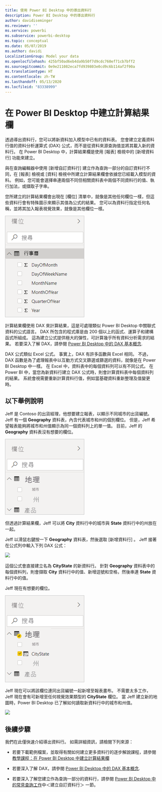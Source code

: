 ```yaml
---
title: 使用 Power BI Desktop 中的導出資料行
description: Power BI Desktop 中的導出資料行
author: davidiseminger
ms.reviewer: ''
ms.service: powerbi
ms.subservice: powerbi-desktop
ms.topic: conceptual
ms.date: 05/07/2019
ms.author: davidi
LocalizationGroup: Model your data
ms.openlocfilehash: 425bf50ad6eb4da9b50f7d9cdc760ef71cb7bff2
ms.sourcegitcommit: 0e9e211082eca7fd939803e0cd9c6b114af2f90a
ms.translationtype: HT
ms.contentlocale: zh-TW
ms.lasthandoff: 05/13/2020
ms.locfileid: "83338999"
---
```

# <a name="create-calculated-columns-in-power-bi-desktop"></a>在 Power BI Desktop 中建立計算結果欄
透過導出資料行，您可以將新資料加入模型中已有的資料表。 您會建立定義資料行值的資料分析運算式 (DAX) 公式，而不是從資料來源查詢值並將其載入新的資料行。 在 Power BI Desktop 中，計算結果欄是使用 [報表]  檢視中的 [新增資料行] 功能來建立。

與在查詢編輯器中使用 [新增自訂資料行]  建立作為查詢一部分的自訂資料行不同，在 [報表]  檢視或 [資料]  檢視中所建立計算結果欄會依據您已經載入模型的資料。 例如，您可能會選擇串連兩個不同但相關資料表中兩個不同資料行的值、執行加法，或擷取子字串。

您所建立的計算結果欄會出現在 [欄位]  清單中，就像是其他任何欄位一樣，但這些資料行會有特殊圖示來顯示其值為公式的結果。 您可以為資料行指定任何名稱，並將其加入報表視覺效果，就像是其他欄位一樣。

![](media/desktop-calculated-columns/calccolinpbid_fields.png)

計算結果欄使用 DAX 來計算結果，這是可處理類似 Power BI Desktop 中關聯式資料的公式語言。 DAX 所包含的程式庫是由 200 個以上的函式、運算子和建構函式所組成。 這為建立公式提供極大的彈性，可計算幾乎所有資料分析需求的結果。 若要深入了解 DAX，請參閱 [Power BI Desktop 中的 DAX 基本概念](desktop-quickstart-learn-dax-basics.md).

DAX 公式類似 Excel 公式。 事實上，DAX 有許多函數與 Excel 相同。 不過，DAX 函數是為了處理報表中以互動方式交叉篩選或篩選的資料，就像是在 Power BI Desktop 中一樣。 在 Excel 中，資料表中的每個資料列可以有不同公式。 在 Power BI 中，當您為新資料行建立 DAX 公式時，則會計算資料表中每個資料列的結果。 系統會視需要重新計算資料行值，例如當基礎資料重新整理及值變更時。

## <a name="lets-look-at-an-example"></a>以下舉例說明
Jeff 是 Contoso 的出貨經理，他想要建立報表，以顯示不同城市的出貨編號。 Jeff 有一個 **Geography** 資料表，內含代表城市和州的個別欄位。 但是，Jeff 希望報表能夠將城市和州值顯示為同一個資料列上的單一值。 目前，Jeff 的 **Geography** 資料表沒有想要的欄位。

![](media/desktop-calculated-columns/calccolinpbid_cityandstatefields.png)

但透過計算結果欄，Jeff 可以將 **City** 資料行中的城市與 **State** 資料行中的州放在一起。

Jeff 以滑鼠右鍵按一下 **Geography** 資料表，然後選取 [新增資料行]  。 Jeff 接著在公式列中輸入下列 DAX 公式：

![](media/desktop-calculated-columns/calccolinpbid_formula.png)

這個公式會直接建立名為 **CityState** 的新資料行。 針對 **Geography** 資料表中的每個資料列，則會擷取 **City** 資料行中的值、新增逗號和空格，然後串連 **State** 資料行中的值。

Jeff 現在有想要的欄位。

![](media/desktop-calculated-columns/calccolinpbid_citystatefield.png)

Jeff 現在可以將該欄位連同出貨編號一起新增至報表畫布。 不需要太多工作，Jeff 現在會有可新增至任何視覺效果類型的 **CityState** 欄位。 當 Jeff 建立新的地圖時，Power BI Desktop 已了解如何讀取新資料行中的城市和州值。

![](media/desktop-calculated-columns/calccolinpbid_citystatemap.png)

## <a name="next-steps"></a>後續步驟
我們在此僅快速介紹導出資料行。 如需詳細資訊，請檢閱下列來源：

* 若要下載範例檔案，並取得有關如何建立更多資料行的逐步解說課程，請參閱[教學課程：在 Power BI Desktop 中建立計算結果欄](desktop-tutorial-create-calculated-columns.md)

* 若要深入了解 DAX，請參閱 [Power BI Desktop 中的 DAX 基本概念](desktop-quickstart-learn-dax-basics.md).

* 若要深入了解您建立作為查詢一部分的資料行，請參閱 [Power BI Desktop 中的常見查詢工作](desktop-common-query-tasks.md)中＜建立自訂資料行＞  一節。  

